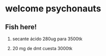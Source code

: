 # welcome psychonauts
## Fish here!

1. secante ácido 280ug para 3500tk

2. 20 mg de dmt cuesta 3000tk
